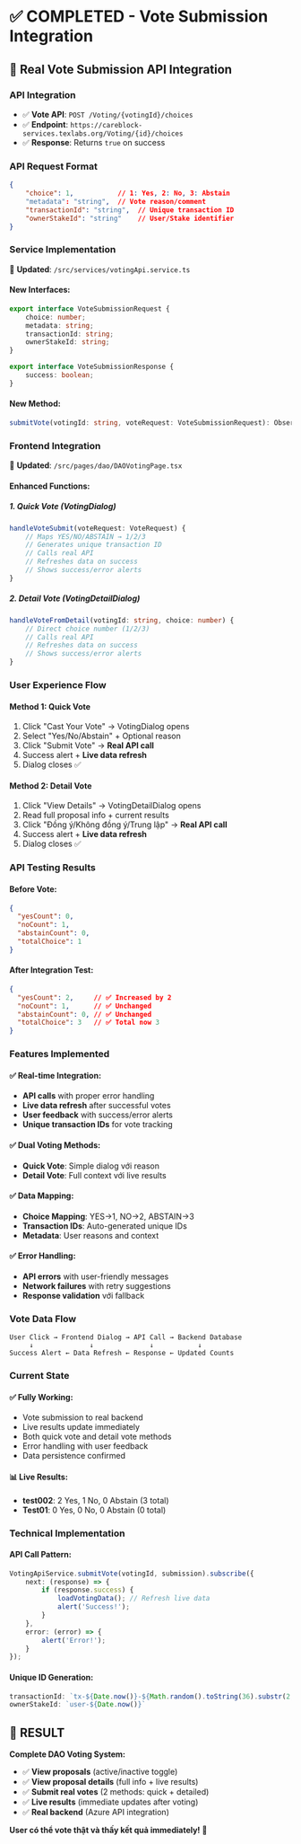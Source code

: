 # ✅ COMPLETED - Vote Submission Integration

## 🎯 Real Vote Submission API Integration

### **API Integration**
- ✅ **Vote API**: `POST /Voting/{votingId}/choices`
- ✅ **Endpoint**: `https://careblock-services.texlabs.org/Voting/{id}/choices`
- ✅ **Response**: Returns `true` on success

### **API Request Format**
```json
{
    "choice": 1,           // 1: Yes, 2: No, 3: Abstain
    "metadata": "string",  // Vote reason/comment
    "transactionId": "string",  // Unique transaction ID
    "ownerStakeId": "string"    // User/Stake identifier
}
```

### **Service Implementation**
📍 **Updated**: `/src/services/votingApi.service.ts`

#### **New Interfaces:**
```typescript
export interface VoteSubmissionRequest {
    choice: number;
    metadata: string;
    transactionId: string;
    ownerStakeId: string;
}

export interface VoteSubmissionResponse {
    success: boolean;
}
```

#### **New Method:**
```typescript
submitVote(votingId: string, voteRequest: VoteSubmissionRequest): Observable<VoteSubmissionResponse>
```

### **Frontend Integration**
📍 **Updated**: `/src/pages/dao/DAOVotingPage.tsx`

#### **Enhanced Functions:**

##### **1. Quick Vote (VotingDialog)**
```typescript
handleVoteSubmit(voteRequest: VoteRequest) {
    // Maps YES/NO/ABSTAIN → 1/2/3
    // Generates unique transaction ID
    // Calls real API
    // Refreshes data on success
    // Shows success/error alerts
}
```

##### **2. Detail Vote (VotingDetailDialog)**
```typescript
handleVoteFromDetail(votingId: string, choice: number) {
    // Direct choice number (1/2/3)
    // Calls real API
    // Refreshes data on success
    // Shows success/error alerts
}
```

### **User Experience Flow**

#### **Method 1: Quick Vote**
1. Click "Cast Your Vote" → VotingDialog opens
2. Select "Yes/No/Abstain" + Optional reason
3. Click "Submit Vote" → **Real API call**
4. Success alert + **Live data refresh**
5. Dialog closes ✅

#### **Method 2: Detail Vote**
1. Click "View Details" → VotingDetailDialog opens
2. Read full proposal info + current results
3. Click "Đồng ý/Không đồng ý/Trung lập" → **Real API call**
4. Success alert + **Live data refresh** 
5. Dialog closes ✅

### **API Testing Results**

#### **Before Vote:**
```json
{
  "yesCount": 0,
  "noCount": 1, 
  "abstainCount": 0,
  "totalChoice": 1
}
```

#### **After Integration Test:**
```json
{
  "yesCount": 2,     // ✅ Increased by 2
  "noCount": 1,      // ✅ Unchanged
  "abstainCount": 0, // ✅ Unchanged  
  "totalChoice": 3   // ✅ Total now 3
}
```

### **Features Implemented**

#### **✅ Real-time Integration:**
- **API calls** with proper error handling
- **Live data refresh** after successful votes
- **User feedback** with success/error alerts
- **Unique transaction IDs** for vote tracking

#### **✅ Dual Voting Methods:**
- **Quick Vote**: Simple dialog với reason
- **Detail Vote**: Full context với live results

#### **✅ Data Mapping:**
- **Choice Mapping**: YES→1, NO→2, ABSTAIN→3
- **Transaction IDs**: Auto-generated unique IDs
- **Metadata**: User reasons and context

#### **✅ Error Handling:**
- **API errors** with user-friendly messages
- **Network failures** with retry suggestions
- **Response validation** với fallback

### **Vote Data Flow**

```
User Click → Frontend Dialog → API Call → Backend Database
     ↓              ↓              ↓           ↓
Success Alert ← Data Refresh ← Response ← Updated Counts
```

### **Current State**

#### **✅ Fully Working:**
- Vote submission to real backend
- Live results update immediately  
- Both quick vote and detail vote methods
- Error handling with user feedback
- Data persistence confirmed

#### **📊 Live Results:**
- **test002**: 2 Yes, 1 No, 0 Abstain (3 total)
- **Test01**: 0 Yes, 0 No, 0 Abstain (0 total)

### **Technical Implementation**

#### **API Call Pattern:**
```typescript
VotingApiService.submitVote(votingId, submission).subscribe({
    next: (response) => {
        if (response.success) {
            loadVotingData(); // Refresh live data
            alert('Success!');
        }
    },
    error: (error) => {
        alert('Error!');
    }
});
```

#### **Unique ID Generation:**
```typescript
transactionId: `tx-${Date.now()}-${Math.random().toString(36).substr(2, 9)}`
ownerStakeId: `user-${Date.now()}`
```

## 🎉 **RESULT**

**Complete DAO Voting System:**
- ✅ **View proposals** (active/inactive toggle)
- ✅ **View proposal details** (full info + live results)  
- ✅ **Submit real votes** (2 methods: quick + detailed)
- ✅ **Live results** (immediate updates after voting)
- ✅ **Real backend** (Azure API integration)

**User có thể vote thật và thấy kết quả immediately! 🚀**